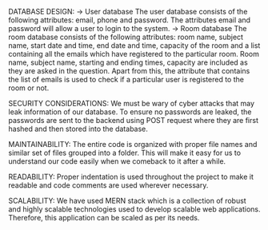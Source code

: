 DATABASE DESIGN:
-> User database
The user database consists of the following attributes: email, phone and password. The attributes email and password will allow a user to login to the system.
-> Room database
The room database consists of the following attributes: room name, subject name, start date and time, end date and time, capacity of the room and a list containing all the emails which have registered to the particular room. Room name, subject name, starting and ending times, capacity are included as they are asked in the question. Apart from this, the attribute that contains the list of emails is used to check if a particular user is registered to the room or not.

SECURITY CONSIDERATIONS:
We must be wary of cyber attacks that may leak information of our database. To ensure no passwords are leaked, the passwords are sent to the backend using POST request where they are first hashed and then stored into the database. 

MAINTAINABILITY:
The entire code is organized with proper file names and similar set of files grouped into a folder. This will make it easy for us to understand our code easily when we comeback to it after a while.

READABILITY:
Proper indentation is used throughout the project to make it readable and code comments are used wherever necessary.

SCALABILITY:
We have used MERN stack which is a collection of robust and highly scalable technologies used to develop scalable web applications. Therefore, this application can be scaled as per its needs.